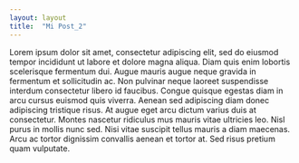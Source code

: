 ```yaml
---
layout: layout
title:  "Mi Post_2"
---
```

Lorem ipsum dolor sit amet, consectetur adipiscing elit, sed do eiusmod tempor incididunt ut labore et dolore magna aliqua. 
Diam quis enim lobortis scelerisque fermentum dui. Augue mauris augue neque gravida in fermentum et sollicitudin ac. 
Non pulvinar neque laoreet suspendisse interdum consectetur libero id faucibus. Congue quisque egestas diam in arcu cursus euismod quis viverra. 
Aenean sed adipiscing diam donec adipiscing tristique risus. At augue eget arcu dictum varius duis at consectetur. Montes nascetur ridiculus mus mauris vitae ultricies leo. 
Nisl purus in mollis nunc sed. Nisi vitae suscipit tellus mauris a diam maecenas. Arcu ac tortor dignissim convallis aenean et tortor at. Sed risus pretium quam vulputate.